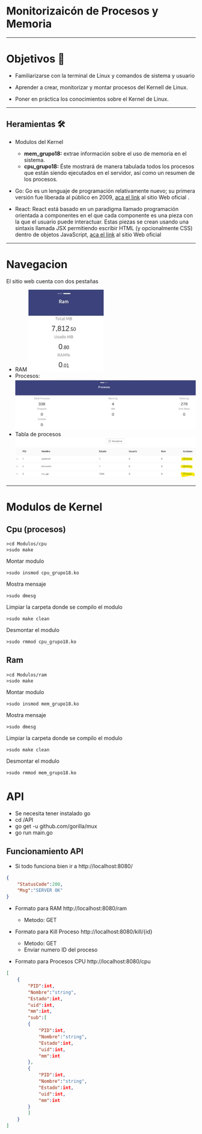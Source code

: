 # Monitorizaicón de Procesos y Memoria
---
# Objetivos 📝

* Familiarizarse con la terminal de Linux y comandos de sistema y usuario

* Aprender a crear, monitorizar y montar procesos del Kernell de Linux.

* Poner en práctica los conocimientos sobre el Kernel de Linux.
---
## Heramientas 🛠️

* Modulos del Kernel
	* __mem_grupo18:__ extrae información sobre el uso de memoria en el sistema.
	* __cpu_grupo18:__ Éste mostrará de manera tabulada todos los procesos que están siendo ejecutados en el
servidor, así como un resumen de los procesos.

* Go:
Go es un lenguaje de programación relativamente nuevo; su primera versión fue liberada al público en 2009, [aca el link](https://golang.org/) al sitio Web oficial .

* React:
React está basado en un paradigma llamado programación orientada a componentes en el que cada componente es una pieza con la que el usuario puede interactuar. Estas piezas se crean usando una sintaxis llamada JSX permitiendo escribir HTML (y opcionalmente CSS) dentro de objetos JavaScript, [aca el link](https://es.reactjs.org/) al sitio Web oficial 

---
# Navegacion

El sitio web cuenta con dos pestañas
* RAM
![RAM](ima/r.jpg)
* Procesos:
![Procesos](ima/p.jpeg)
* Tabla de procesos
![Procesos](ima/t.jpg)

---

# Modulos de Kernel

## Cpu (procesos)

```
>cd Modulos/cpu
>sudo make
```

Montar modulo

```
>sudo insmod cpu_grupo18.ko
```

Mostra mensaje

```
>sudo dmesg
```

Limpiar la carpeta donde se compilo el modulo

```
>sudo make clean
```

Desmontar el modulo

```
>sudo rmmod cpu_grupo18.ko
```


## Ram 

```
>cd Modulos/ram
>sudo make
```

Montar modulo

```
>sudo insmod mem_grupo18.ko
```

Mostra mensaje

```
>sudo dmesg
```

Limpiar la carpeta donde se compilo el modulo

```
>sudo make clean
```

Desmontar el modulo

```
>sudo rmmod mem_grupo18.ko
```

# API


* Se necesita tener instalado go
* cd /API
* go get -u github.com/gorilla/mux
* go run main.go


## Funcionamiento API

* Si todo funciona bien ir a http://localhost:8080/
```json
{
	"StatusCode":200,
	"Msg":"SERVER OK"
}
```

* Formato para RAM http://localhost:8080/ram
	* Metodo: GET


* Formato para Kill Proceso http://localhost:8080/kill/{id}
	* Metodo: GET
	* Enviar numero ID del proceso

* Formato para Procesos CPU http://localhost:8080/cpu
```json
[
	{
		"PID":int,
		"Nombre":"string",
		"Estado":int,
		"uid":int,
		"mm":int,
		"sub":[
		{
			"PID":int,
			"Nombre":"string",
			"Estado":int,
			"uid":int,
			"mm":int
		},
		{
			"PID":int,
			"Nombre":"string",
			"Estado":int,
			"uid":int,
			"mm":int
		}
		]
	}
]

```